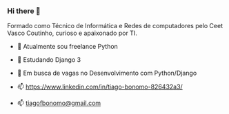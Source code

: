 ### Hi there 👋

Formado como Técnico de Informática e Redes de computadores pelo Ceet Vasco Coutinho, curioso e apaixonado por TI.

- 🔭 Atualmente sou freelance Python

- 🌱 Estudando Django 3

- 🤔 Em busca de vagas no Desenvolvimento com Python/Django
  
- 📫 https://www.linkedin.com/in/tiago-bonomo-826432a3/

- 📫 tiagofbonomo@gmail.com


<!--
**TiagoBonomo/TiagoBonomo** is a ✨ _special_ ✨ repository because its `README.md` (this file) appears on your GitHub profile.

Here are some ideas to get you started:

- 🔭 I’m currently working on ...
- 🌱 I’m currently learning ...
- 👯 I’m looking to collaborate on ...
- 🤔 I’m looking for help with ...
- 💬 Ask me about ...
- 📫 How to reach me: ...
- 😄 Pronouns: ...
- ⚡ Fun fact: ...
-->
